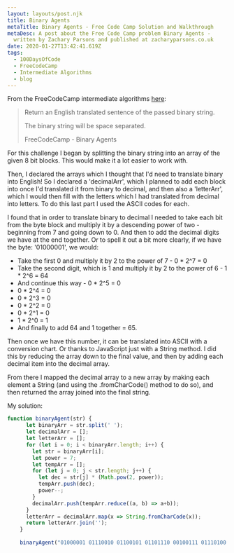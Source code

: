 ```yaml
---
layout: layouts/post.njk
title: Binary Agents
metaTitle: Binary Agents - Free Code Camp Solution and Walkthrough
metaDesc: A post about the Free Code Camp problem Binary Agents -
  written by Zachary Parsons and published at zacharyparsons.co.uk
date: 2020-01-27T13:42:41.619Z
tags:
  - 100DaysOfCode
  - FreeCodeCamp
  - Intermediate Algorithms
  - blog
---
```

From the FreeCodeCamp intermediate algorithms [here](https://www.freecodecamp.org/learn/javascript-algorithms-and-data-structures/intermediate-algorithm-scripting/binary-agents):

> Return an English translated sentence of the passed binary string.
> 
> The binary string will be space separated.
> 
> FreeCodeCamp - Binary Agents

For this challenge I began by splitting the binary string into an array of the given 8 bit blocks. This would make it a lot easier to work with.

Then, I declared the arrays which I thought that I'd need to translate binary into English! So I declared a 'decimalArr', which I planned to add each block into once I'd translated it from binary to decimal, and then also a 'letterArr', which I would then fill with the letters which I had translated from decimal into letters. To do this last part I used the ASCII codes for each.

I found that in order to translate binary to decimal I needed to take each bit from the byte block and multiply it by a descending power of two - beginning from 7 and going down to 0. And then to add the decimal digits we have at the end together. Or to spell it out a bit more clearly, if we have the byte: '01000001', we would:

*   Take the first 0 and multiply it by 2 to the power of 7 - 0 * 2^7 = 0
*   Take the second digit, which is 1 and multiply it by 2 to the power of 6 - 1 * 2^6 = 64
*   And continue this way - 0 * 2^5 = 0
*   0 * 2^4 = 0
*   0 * 2^3 = 0
*   0 * 2^2 = 0
*   0 * 2^1 = 0
*   1 * 2^0 = 1
*   And finally to add 64 and 1 together = 65.

Then once we have this number, it can be translated into ASCII with a conversion chart. Or thanks to JavaScript just with a String method. I did this by reducing the array down to the final value, and then by adding each decimal item into the decimal array.

From there I mapped the decimal array to a new array by making each element a String (and using the .fromCharCode() method to do so), and then returned the array joined into the final string.

My solution:

```javascript
function binaryAgent(str) {
      let binaryArr = str.split(' ');
      let decimalArr = [];
      let letterArr = [];
      for (let i = 0; i < binaryArr.length; i++) {
        let str = binaryArr[i];
        let power = 7;
        let tempArr = [];
        for (let j = 0; j < str.length; j++) {
          let dec = str[j] * (Math.pow(2, power));
          tempArr.push(dec);
          power--;
        }
        decimalArr.push(tempArr.reduce((a, b) => a+b));
      }
      letterArr = decimalArr.map(x => String.fromCharCode(x));
      return letterArr.join('');
    }
    
    binaryAgent("01000001 01110010 01100101 01101110 00100111 01110100 00100000 01100010 01101111 01101110 01100110 01101001 01110010 01100101 01110011 00100000 01100110 01110101 01101110 00100001 00111111");
```